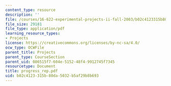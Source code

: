 ```yaml
---
content_type: resource
description: ''
file: /courses/16-622-experimental-projects-ii-fall-2003/b02c4123315b80da5032b5af29b8b693_progress_rep.pdf
file_size: 29181
file_type: application/pdf
learning_resource_types:
- Projects
license: https://creativecommons.org/licenses/by-nc-sa/4.0/
ocw_type: OCWFile
parent_title: Projects
parent_type: CourseSection
parent_uid: 086515f7-604e-5152-48f4-9912745f7345
resourcetype: Document
title: progress_rep.pdf
uid: b02c4123-315b-80da-5032-b5af29b8b693
---
```

